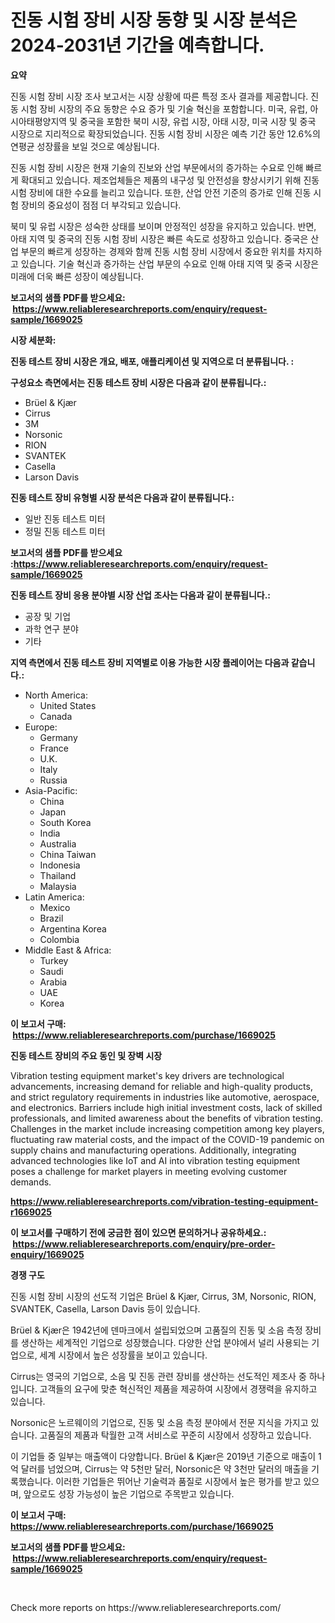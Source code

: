 <p><h1>진동 시험 장비 시장 동향 및 시장 분석은 2024-2031년 기간을 예측합니다.</h1></p><p><strong>요약</strong></p>
<p><p>진동 시험 장비 시장 조사 보고서는 시장 상황에 따른 특정 조사 결과를 제공합니다. 진동 시험 장비 시장의 주요 동향은 수요 증가 및 기술 혁신을 포함합니다. 미국, 유럽, 아시아태평양지역 및 중국을 포함한 북미 시장, 유럽 시장, 아태 시장, 미국 시장 및 중국 시장으로 지리적으로 확장되었습니다. 진동 시험 장비 시장은 예측 기간 동안 12.6%의 연평균 성장률을 보일 것으로 예상됩니다. </p><p>진동 시험 장비 시장은 현재 기술의 진보와 산업 부문에서의 증가하는 수요로 인해 빠르게 확대되고 있습니다. 제조업체들은 제품의 내구성 및 안전성을 향상시키기 위해 진동 시험 장비에 대한 수요를 늘리고 있습니다. 또한, 산업 안전 기준의 증가로 인해 진동 시험 장비의 중요성이 점점 더 부각되고 있습니다.</p><p>북미 및 유럽 시장은 성숙한 상태를 보이며 안정적인 성장을 유지하고 있습니다. 반면, 아태 지역 및 중국의 진동 시험 장비 시장은 빠른 속도로 성장하고 있습니다. 중국은 산업 부문의 빠르게 성장하는 경제와 함께 진동 시험 장비 시장에서 중요한 위치를 차지하고 있습니다. 기술 혁신과 증가하는 산업 부문의 수요로 인해 아태 지역 및 중국 시장은 미래에 더욱 빠른 성장이 예상됩니다.</p></p>
<p><strong>보고서의 샘플 PDF를 받으세요: &nbsp;<a href="https://www.reliableresearchreports.com/enquiry/request-sample/1669025">https://www.reliableresearchreports.com/enquiry/request-sample/1669025</a></strong></p>
<p><strong>시장 세분화:</strong></p>
<p><strong> 진동 테스트 장비 시장은 개요, 배포, 애플리케이션 및 지역으로 더 분류됩니다. :</strong></p>
<p><strong>구성요소 측면에서는 진동 테스트 장비 시장은 다음과 같이 분류됩니다.:</strong></p>
<p><ul><li>Brüel & Kjær</li><li>Cirrus</li><li>3M</li><li>Norsonic</li><li>RION</li><li>SVANTEK</li><li>Casella</li><li>Larson Davis</li></ul></p>
<p><strong> 진동 테스트 장비 유형별 시장 분석은 다음과 같이 분류됩니다.:</strong></p>
<p><ul><li>일반 진동 테스트 미터</li><li>정밀 진동 테스트 미터</li></ul></p>
<p><strong>보고서의 샘플 PDF를 받으세요 :<a href="https://www.reliableresearchreports.com/enquiry/request-sample/1669025">https://www.reliableresearchreports.com/enquiry/request-sample/1669025</a></strong></p>
<p><strong> 진동 테스트 장비 응용 분야별 시장 산업 조사는 다음과 같이 분류됩니다.:</strong></p>
<p><ul><li>공장 및 기업</li><li>과학 연구 분야</li><li>기타</li></ul></p>
<p><strong>지역 측면에서 진동 테스트 장비 지역별로 이용 가능한 시장 플레이어는 다음과 같습니다.:</strong></p>
<p><ul>
    <li>
        North America:
        <ul>
            <li>United States</li>
            <li>Canada</li>
        </ul>
    </li>
    <li>
        Europe:
        <ul>
            <li>Germany</li>
            <li>France</li>
            <li>U.K.</li>
            <li>Italy</li>
            <li>Russia</li>
        </ul>
    </li>
    <li>
        Asia-Pacific:
        <ul>
            <li>China</li>
            <li>Japan</li>
            <li>South Korea</li>
            <li>India</li>
            <li>Australia</li>
            <li>China Taiwan</li>
            <li>Indonesia</li>
            <li>Thailand</li>
            <li>Malaysia</li>
        </ul>
    </li>
    <li>
        Latin America:
        <ul>
            <li>Mexico</li>
            <li>Brazil</li>
            <li>Argentina Korea</li>
            <li>Colombia</li>
        </ul>
    </li>
    <li>
        Middle East & Africa:
        <ul>
            <li>Turkey</li>
            <li>Saudi</li>
            <li>Arabia</li>
            <li>UAE</li>
            <li>Korea</li>
        </ul>
    </li>
    </ul></p>
<p><strong>이 보고서 구매: &nbsp;<a href="https://www.reliableresearchreports.com/purchase/1669025">https://www.reliableresearchreports.com/purchase/1669025</a></strong></p>
<p><strong>진동 테스트 장비의 주요 동인 및 장벽 시장</strong></p>
<p><p>Vibration testing equipment market's key drivers are technological advancements, increasing demand for reliable and high-quality products, and strict regulatory requirements in industries like automotive, aerospace, and electronics. Barriers include high initial investment costs, lack of skilled professionals, and limited awareness about the benefits of vibration testing. Challenges in the market include increasing competition among key players, fluctuating raw material costs, and the impact of the COVID-19 pandemic on supply chains and manufacturing operations. Additionally, integrating advanced technologies like IoT and AI into vibration testing equipment poses a challenge for market players in meeting evolving customer demands.</p></p>
<p><strong><a href="https://www.reliableresearchreports.com/vibration-testing-equipment-r1669025">https://www.reliableresearchreports.com/vibration-testing-equipment-r1669025</a></strong></p>
<p><strong>이 보고서를 구매하기 전에 궁금한 점이 있으면 문의하거나 공유하세요.: &nbsp;<a href="https://www.reliableresearchreports.com/enquiry/pre-order-enquiry/1669025">https://www.reliableresearchreports.com/enquiry/pre-order-enquiry/1669025</a></strong></p>
<p><strong>경쟁 구도</strong></p>
<p><p>진동 시험 장비 시장의 선도적 기업은 Brüel & Kjær, Cirrus, 3M, Norsonic, RION, SVANTEK, Casella, Larson Davis 등이 있습니다. </p><p>Brüel & Kjær은 1942년에 덴마크에서 설립되었으며 고품질의 진동 및 소음 측정 장비를 생산하는 세계적인 기업으로 성장했습니다. 다양한 산업 분야에서 널리 사용되는 기업으로, 세계 시장에서 높은 성장률을 보이고 있습니다.</p><p>Cirrus는 영국의 기업으로, 소음 및 진동 관련 장비를 생산하는 선도적인 제조사 중 하나입니다. 고객들의 요구에 맞춘 혁신적인 제품을 제공하여 시장에서 경쟁력을 유지하고 있습니다.</p><p>Norsonic은 노르웨이의 기업으로, 진동 및 소음 측정 분야에서 전문 지식을 가지고 있습니다. 고품질의 제품과 탁월한 고객 서비스로 꾸준히 시장에서 성장하고 있습니다.</p><p>이 기업들 중 일부는 매출액이 다양합니다. Brüel & Kjær은 2019년 기준으로 매출이 1억 달러를 넘었으며, Cirrus는 약 5천만 달러, Norsonic은 약 3천만 달러의 매출을 기록했습니다. 이러한 기업들은 뛰어난 기술력과 품질로 시장에서 높은 평가를 받고 있으며, 앞으로도 성장 가능성이 높은 기업으로 주목받고 있습니다.</p></p>
<p><strong>이 보고서 구매: &nbsp; <a href="https://www.reliableresearchreports.com/purchase/1669025">https://www.reliableresearchreports.com/purchase/1669025</a></strong></p>
<p><strong>보고서의 샘플 PDF를 받으세요: &nbsp;<a href="https://www.reliableresearchreports.com/enquiry/request-sample/1669025">https://www.reliableresearchreports.com/enquiry/request-sample/1669025</a></strong><strong></strong></p>
<p>&nbsp;</p>
<p>Check more reports on https://www.reliableresearchreports.com/</p>